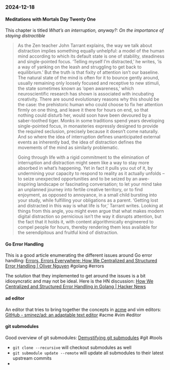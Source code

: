 ### 2024-12-18
#### Meditations with Mortals Day Twenty One
This chapter is titled _What’s an interruption, anyway?: On the importance of staying distractible_

> As the Zen teacher John Tarrant explains, the way we talk about distraction implies something equally unhelpful: a model of the human mind according to which its default state is one of stability, steadiness and single-pointed focus. ‘Telling myself I’m distracted,’ he writes, ‘is a way of yanking on the leash and struggling to get back to equilibrium.’ But the truth is that fixity of attention isn’t our baseline. The natural state of the mind is often for it to bounce gently around, usually remaining only loosely focused and receptive to new stimuli, the state sometimes known as ‘open awareness,’ which neuroscientific research has shown is associated with incubating creativity. There are sound evolutionary reasons why this should be the case: the prehistoric human who could choose to fix her attention firmly on one thing, and leave it there for hours on end, so that nothing could disturb her, would soon have been devoured by a saber-toothed tiger. Monks in some traditions spend years developing single-pointed focus, in monasteries expressly designed to provide the required seclusion, precisely because it doesn’t come naturally. And so where the idea of interruption defines unanticipated external events as inherently bad, the idea of distraction defines the movements of the mind as similarly problematic.
> 
> Going through life with a rigid commitment to the elimination of interruption and distraction might seem like a way to stay more absorbed in what’s happening. Yet in fact it pulls you out of it, by undermining your capacity to respond to reality as it actually unfolds – to seize unexpected opportunities and to be seized by an awe-inspiring landscape or fascinating conversation; to let your mind take an unplanned journey into fertile creative territory, or to find enjoyment, as opposed to annoyance, in a small child bursting into your study, while fulfilling your obligations as a parent. ‘Getting lost and distracted in this way is what life is for,’ Tarrant writes. Looking at things from this angle, you might even argue that what makes modern digital distraction so pernicious isn’t the way it disrupts attention, but the fact that it holds it, with content algorithmically engineered to compel people for hours, thereby rendering them less available for the serendipitous and fruitful kind of distraction.

#### Go Error Handling
This is a good article enumerating the different issues around Go error handling: [Errors, Errors Everywhere: How We Centralized and Structured Error Handling | Oliver Nguyen](https://olivernguyen.io/w/namespace.error/) #golang #errors

The solution that they implemented to get around the issues is a bit idiosyncratic and may not be ideal. Here is the HN discussion: [How We Centralized and Structured Error Handling in Golang | Hacker News](https://news.ycombinator.com/item?id=42447762)

#### ad editor
An editor that tries to bring together the concepts in [acme](https://en.wikipedia.org/wiki/Acme_(text_editor)) and vim editors: [GitHub - sminez/ad: an adaptable text editor](https://github.com/sminez/ad) #acme #vim #editor

#### git submodules
Good overview of git submodules: [Demystifying git submodules](https://www.cyberdemon.org/2024/03/20/submodules.html) #git #tools 

- `git clone --recursive` will checkout submodules as well
- `git submodule update --remote`  will update all submodules to their latest upstream commits
- 